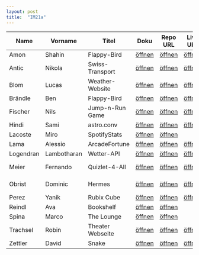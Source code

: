 ```yaml
---
layout: post
title:  "IM21a"
---
```


| Name       | Vorname   | Titel            | Doku         | Repo URL     | Live URL     | Folien       | Status         | Option   | Tech-Stack |
| ---------- | --------- | ---------------- | ------------ | ------------ | ------------ | ------------ | -------------- | -------- | ---------- |
| Amon       | Shahin    | Flappy-Bird      | [öffnen][11] | [öffnen][31] | [öffnen][51] | [öffnen][71] | <v>Interim</v> | Mix      | Next.js    |
| Antic      | Nikola    | Swiss-Transport  | [öffnen][12] | [öffnen][32] | [öffnen][52] | [öffnen][72] | <v>Interim</v> | React    |            |
| Blom       | Lucas     | Weather-Website  | [öffnen][13] | [öffnen][33] | [öffnen][53] | [öffnen][73] | <v>Interim</v> | JS       |            |
| Brändle    | Ben       | Flappy-Bird      | [öffnen][14] | [öffnen][34] | [öffnen][54] | [öffnen][74] | <v>Interim</v> | Mix      | Next.js    |
| Fischer    | Nils      | Jump-n-Run Game  | [öffnen][15] | [öffnen][35] | [öffnen][55] | [öffnen][75] | <v>Interim</v> | Mix      |            |
| Hindi      | Sami      | astro.conv       | [öffnen][16] | [öffnen][36] | [öffnen][56] | [öffnen][76] | <v>Interim</v> | Mix      | Next.js    |
| Lacoste    | Miro      | SpotifyStats     | [öffnen][17] | [öffnen][37] |              | [öffnen][77] | <v>Interim</v> | JS      |            |
| Lama       | Alessio   | ArcadeFortune    | [öffnen][19] | [öffnen][39] | [öffnen][59] | [öffnen][79] | <v>Interim</v> | React    |            |
| Logendran  | Lambotharan | Wetter-API     | [öffnen][20] | [öffnen][40] | [öffnen][60] | [öffnen][80] | <v>Interim</v> | React       |            |
| Meier      | Fernando  | Quizlet-4-All    | [öffnen][21] | [öffnen][41] | [öffnen][61] | [öffnen][81] | <v>Interim</v> | Mix      | MERN[1] ?? |
| Obrist     | Dominic   | Hermes           | [öffnen][22] | [öffnen][42] | [öffnen][62] |              | <r>Coding</r>  | Mix      | MERN[2] ?? |
| Perez      | Yanik     | Rubix Cube       | [öffnen][23] | [öffnen][43] | [öffnen][63] | [öffnen][83] | <v>Interim</v> | JS       | Three.js   |
| Reindl     | Ava       | Bookshelf        | [öffnen][24] | [öffnen][44] |              | [öffnen][84] | <v>Interim</v> | Mix      |            |
| Spina      | Marco     | The&nbsp;Lounge  | [öffnen][25] | [öffnen][45] |              | [öffnen][85] | <v>Interim</v> | React    |            |
| Trachsel   | Robin     | Theater Webseite | [öffnen][26] | [öffnen][46] | [öffnen][66] |              | <r>Coding</r>  | Mix      |            |
| Zettler    | David     | Snake            | [öffnen][27] | [öffnen][47] | [öffnen][67] | [öffnen][87] | <r>Coding</r>  | JS       |            |

<style>
r { color: Red }
o { color: Orange }
g { color: Green }
v { color: Darkviolet }
</style>


[1]: https://www.mongodb.com/mern-stack
[2]: https://github.com/docker/awesome-compose/tree/master/react-express-mongodb

[11]: doc_im21a/S4F-Projekt_Shahin.pdf
[31]: https://github.com/BWizard06/flappy-bird
[51]: https://flappy-bird-s4f.vercel.app/
[71]: slides_im21a/S4F-Folien_FlappyBird.pdf

[12]: doc_im21a/S4F-Projekt_Nikola_Antic_Swiss-Transport.pdf
[32]: https://github.com/anticN/S4F-Project-Swiss-Transport
[52]: https://swiss-public-transport.netlify.app/
[72]: slides_im21a/S4F-Folien_Nikola_Antic.pdf

[13]: doc_im21a/S4F-Projekt_Lucas_Blom.pdf
[33]: https://github.com/SkateFastEatTrash/S4F_Project
[53]: https://lucasblom.github.io/S4F_Project/
[73]: slides_im21a/S4F-Folien_Lucas_Blom.pdf

[14]: doc_im21a/S4F-Projekt_Ben_Brändle.pdf
[34]: https://github.com/BWizard06/flappy-bird
[54]: https://flappy-bird-s4f.vercel.app/
[74]: slides_im21a/S4F-Folien_FlappyBird.pdf

[15]: doc_im21a/S4F-Projekt_Nils_Fischer_Jump_and_Run_game.pdf
[35]: https://github.com/FischerNils06/S4F_Projekt.git
[55]: https://never-drive.github.io/S4F_Project_Nils/
[75]: slides_im21a/S4F-Folien_Nils_Fischer.pdf

[16]: doc_im21a/S4F-Projekt_Sami_Astro.Conv.pdf
[36]: https://github.com/FujiwaraChoki/astro.conv
[56]: https://astro-conv.vercel.app
[76]: slides_im21a/S4F-Folien_Sami_Hindi.pdf

[17]: doc_im21a/S4F-Projekt_Miro_Lacoste.pdf
[37]: https://github.com/Sepytox/Spotify-Stats.git
[77]: slides_im21a/S4F-Folien_Miro.pdf

[19]: doc_im21a/S4F-Projekt_Alessio_Lama.pdf
[39]: https://github.com/ArcadeFortune/new-game
[59]: https://orenonew-game.vercel.app/
[79]: slides_im21a/S4F-Folien_Alessio_Lama.pdf

[20]: doc_im21a/S4F-Projekt_Lambotharan_Logendran_Wetter-API.pdf
[40]: https://github.com/lambooo1/S4F-Projekt
[60]: https://deluxe-kitsune-c3a4ea.netlify.app/
[80]: slides_im21a/S4F-Folien_Lambotharan_Logendran.pdf

[21]: doc_im21a/S4F-Projekt_Fernando_Meier_Quizlet4All.pdf
[41]: https://github.com/FernandoMeier/S4F-project
[61]: https://quizlet4all.netlify.app/
[81]: slides_im21a/S4F-Folien_Fernando_Meier.pdf

[22]: doc_im21a/S4F-Projekt_Dominic.pdf
[42]: https://github.com/obristdominic/Hermes.git
[62]: https://hermes-vert.vercel.app/

[23]: doc_im21a/S4F-Projekt_Yanik_Perez.pdf
[43]: https://github.com/TownOfGoog/Rubics-Cube
[63]: https://townofgoog.github.io/Rubics-Cube/
[83]: slides_im21a/S4F-Folien_Yanik_Perez.pdf

[24]: doc_im21a/S4F-Projekt_Ava.pdf
[44]: https://github.com/javathea/bookshelf.git
[84]: slides_im21a/S4F-Folien_Ava_bookshelf.pdf

[25]: doc_im21a/S4F-Projekt_Marco_Spina.pdf
[45]: https://github.com/MarcoSpinaBZZ/S4F-Projekt
[85]: slides_im21a/S4F-Folien_Marco.pdf

[26]: doc_im21a/S4F-Projekt_Robin_Trachel.pdf
[46]: https://github.com/DoctorProgrammer/theater-robehuuse
[66]: https://theater-robehuuse.netlify.app/

[27]: doc_im21a/S4F-Projekt_David_Zettler.pdf
[47]: https://github.com/nxtdxve/snake-web
[67]: https://snake.zettler.dev/
[87]: slides_im21a/S4F-Folien_David_Zettler.pdf
